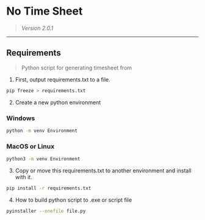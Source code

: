 # No Time Sheet
> *Version 2.0.1*
---
## Requirements
> Python script for generating timesheet from

1. First, output requirements.txt to a file.

```bash
pip freeze > requirements.txt
```
2. Create a new python environment
### Windows
```bash
python -m venv Environment
```
### MacOS or Linux
```bash
python3 -m venv Environment
```

3. Copy or move this requirements.txt to another environment and install with it.

```bash
pip install -r requirements.txt
```
4. How to build python script to .exe or script file
```bash
pyinstaller --onefile file.py
```